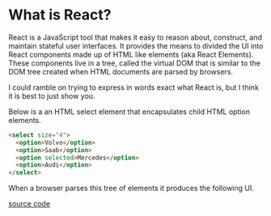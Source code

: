 # What is React?

React is a JavaScript tool that makes it easy to reason about, construct, and maintain stateful user interfaces. It provides the means to divided the UI into React components made up of HTML like elements (aka React Elements). These components live in a tree, called the virtual DOM that is similar to the DOM tree created when HTML documents are parsed by browsers.

I could ramble on trying to express in words exact what React is, but I think it is best to just show you.

Below is a an HTML select element that encapsulates child HTML option elements.

```html
<select size="4">
  <option>Volvo</option>
  <option>Saab</option>
  <option selected>Mercedes</option>
  <option>Audi</option>
</select>
```

When a browser parses this tree of elements it produces the following UI.

[source code](https://jsfiddle.net/s2pxp36L/#tabs=result,html)













